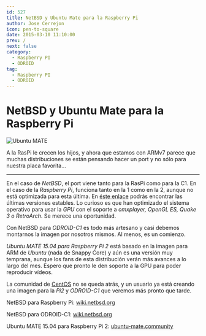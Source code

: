 ```yaml
---
id: 527
title: NetBSD y Ubuntu Mate para la Raspberry Pi
author: Jose Cerrejon
icon: pen-to-square
date: 2015-03-10 11:10:00
prev: /
next: false
category:
  - Raspberry PI
  - ODROID
tag:
  - Raspberry PI
  - ODROID
---
```


# NetBSD y Ubuntu Mate para la Raspberry Pi

![Ubuntu MATE](/images/2015/03/ubuntu_mate.png)

A la RasPi le crecen los hijos, y ahora que estamos con ARMv7 parece que muchas distribuciones se están pensando hacer un port y no sólo para nuestra placa favorita...

- - -
En el caso de *NetBSD*, el port viene tanto para la RasPi como para la C1. En el caso de la *Raspberry Pi*, funciona tanto en la 1 como en la 2, aunque no está optimizada para esta última. En [éste enlace](http://nyftp.netbsd.org/pub/NetBSD-daily/netbsd-7/) podrás encontrar las últimas versiones estables. Lo curioso es que han optimizado el sistema operativo para usar la *GPU* con el soporte a *omxplayer, OpenGL ES, Quake 3 o RetroArch*. Se merece una oportunidad.

Con NetBSD para *ODROID-C1* es todo más artesano y casi debemos montarnos la imagen por nosotros mismos. Al menos, es un comienzo.

*Ubuntu MATE 15.04 para Raspberry Pi 2* está basado en la imagen para ARM de *Ubuntu* (nada de Snappy Core) y aún es una versión muy temprana, aunque los fans de esta distribución verán más avances a lo largo del mes. Espero que pronto le den soporte a la GPU para poder reproducir vídeos. 

La comunidad de [CentOS](http://seven.centos.org/2015/03/centos-linux-7-and-arm/) no se queda atrás, y un usuario ya está creando una imagen para la *Pi2* y *ODROID-C1* que veremos más pronto que tarde.

NetBSD para Raspberry Pi: [wiki.netbsd.org](https://wiki.netbsd.org/ports/evbarm/raspberry_pi/)

NetBSD para ODROID-C1: [wiki.netbsd.org](https://wiki.netbsd.org/ports/evbarm/odroid-c1/)

Ubuntu MATE 15.04 para Raspberry Pi 2: [ubuntu-mate.community](https://ubuntu-mate.community/t/ubuntu-mate-15-04-for-raspberry-pi-2/517/9)